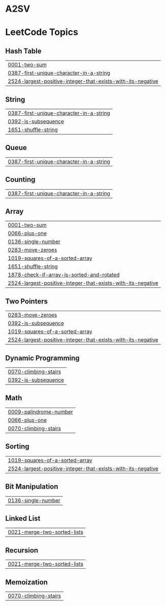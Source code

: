 # A2SV
<!---LeetCode Topics Start-->
# LeetCode Topics
## Hash Table
|  |
| ------- |
| [0001-two-sum](https://github.com/YonathanTAbebe/A2SV-Competitive-programming/tree/master/0001-two-sum) |
| [0387-first-unique-character-in-a-string](https://github.com/YonathanTAbebe/A2SV-Competitive-programming/tree/master/0387-first-unique-character-in-a-string) |
| [2524-largest-positive-integer-that-exists-with-its-negative](https://github.com/YonathanTAbebe/A2SV-Competitive-programming/tree/master/2524-largest-positive-integer-that-exists-with-its-negative) |
## String
|  |
| ------- |
| [0387-first-unique-character-in-a-string](https://github.com/YonathanTAbebe/A2SV-Competitive-programming/tree/master/0387-first-unique-character-in-a-string) |
| [0392-is-subsequence](https://github.com/YonathanTAbebe/A2SV-Competitive-programming/tree/master/0392-is-subsequence) |
| [1651-shuffle-string](https://github.com/YonathanTAbebe/A2SV-Competitive-programming/tree/master/1651-shuffle-string) |
## Queue
|  |
| ------- |
| [0387-first-unique-character-in-a-string](https://github.com/YonathanTAbebe/A2SV-Competitive-programming/tree/master/0387-first-unique-character-in-a-string) |
## Counting
|  |
| ------- |
| [0387-first-unique-character-in-a-string](https://github.com/YonathanTAbebe/A2SV-Competitive-programming/tree/master/0387-first-unique-character-in-a-string) |
## Array
|  |
| ------- |
| [0001-two-sum](https://github.com/YonathanTAbebe/A2SV-Competitive-programming/tree/master/0001-two-sum) |
| [0066-plus-one](https://github.com/YonathanTAbebe/A2SV-Competitive-programming/tree/master/0066-plus-one) |
| [0136-single-number](https://github.com/YonathanTAbebe/A2SV-Competitive-programming/tree/master/0136-single-number) |
| [0283-move-zeroes](https://github.com/YonathanTAbebe/A2SV-Competitive-programming/tree/master/0283-move-zeroes) |
| [1019-squares-of-a-sorted-array](https://github.com/YonathanTAbebe/A2SV-Competitive-programming/tree/master/1019-squares-of-a-sorted-array) |
| [1651-shuffle-string](https://github.com/YonathanTAbebe/A2SV-Competitive-programming/tree/master/1651-shuffle-string) |
| [1878-check-if-array-is-sorted-and-rotated](https://github.com/YonathanTAbebe/A2SV-Competitive-programming/tree/master/1878-check-if-array-is-sorted-and-rotated) |
| [2524-largest-positive-integer-that-exists-with-its-negative](https://github.com/YonathanTAbebe/A2SV-Competitive-programming/tree/master/2524-largest-positive-integer-that-exists-with-its-negative) |
## Two Pointers
|  |
| ------- |
| [0283-move-zeroes](https://github.com/YonathanTAbebe/A2SV-Competitive-programming/tree/master/0283-move-zeroes) |
| [0392-is-subsequence](https://github.com/YonathanTAbebe/A2SV-Competitive-programming/tree/master/0392-is-subsequence) |
| [1019-squares-of-a-sorted-array](https://github.com/YonathanTAbebe/A2SV-Competitive-programming/tree/master/1019-squares-of-a-sorted-array) |
| [2524-largest-positive-integer-that-exists-with-its-negative](https://github.com/YonathanTAbebe/A2SV-Competitive-programming/tree/master/2524-largest-positive-integer-that-exists-with-its-negative) |
## Dynamic Programming
|  |
| ------- |
| [0070-climbing-stairs](https://github.com/YonathanTAbebe/A2SV-Competitive-programming/tree/master/0070-climbing-stairs) |
| [0392-is-subsequence](https://github.com/YonathanTAbebe/A2SV-Competitive-programming/tree/master/0392-is-subsequence) |
## Math
|  |
| ------- |
| [0009-palindrome-number](https://github.com/YonathanTAbebe/A2SV-Competitive-programming/tree/master/0009-palindrome-number) |
| [0066-plus-one](https://github.com/YonathanTAbebe/A2SV-Competitive-programming/tree/master/0066-plus-one) |
| [0070-climbing-stairs](https://github.com/YonathanTAbebe/A2SV-Competitive-programming/tree/master/0070-climbing-stairs) |
## Sorting
|  |
| ------- |
| [1019-squares-of-a-sorted-array](https://github.com/YonathanTAbebe/A2SV-Competitive-programming/tree/master/1019-squares-of-a-sorted-array) |
| [2524-largest-positive-integer-that-exists-with-its-negative](https://github.com/YonathanTAbebe/A2SV-Competitive-programming/tree/master/2524-largest-positive-integer-that-exists-with-its-negative) |
## Bit Manipulation
|  |
| ------- |
| [0136-single-number](https://github.com/YonathanTAbebe/A2SV-Competitive-programming/tree/master/0136-single-number) |
## Linked List
|  |
| ------- |
| [0021-merge-two-sorted-lists](https://github.com/YonathanTAbebe/A2SV-Competitive-programming/tree/master/0021-merge-two-sorted-lists) |
## Recursion
|  |
| ------- |
| [0021-merge-two-sorted-lists](https://github.com/YonathanTAbebe/A2SV-Competitive-programming/tree/master/0021-merge-two-sorted-lists) |
## Memoization
|  |
| ------- |
| [0070-climbing-stairs](https://github.com/YonathanTAbebe/A2SV-Competitive-programming/tree/master/0070-climbing-stairs) |
<!---LeetCode Topics End-->